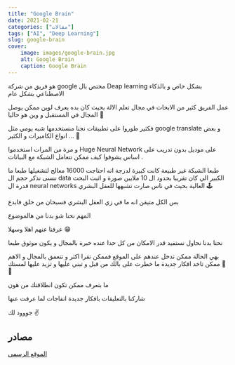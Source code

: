```yaml
---
title: "Google Brain"
date: 2021-02-21
categories: ["مقالات"]
tags: ["AI", "Deep Learning"]
slug: google-brain
cover:
    image: images/google-brain.jpg
    alt: Google Brain
    caption: Google Brain
---
```


هو فريق من شركة google مختص بال Deap learning بشكل خاص و بالذكاء الاصطناعي بشكل عام 

 عمل الفريق كثير من الابحاث في مجال تعلم الالة بحيث كان بده يعرف لوين ممكن يوصل المجال في المستقبل و وين هو حاليا 📃

 فكثير طوروا على تطبيقات نحنا منستخدمها شبه يومي مثل google translate و بعض انواع الكاميرات و الكثير ... 📲

 و مرة من المرات استخدموا Huge Neural Network على موديل بدون تدريب على اساس يشوفوا كيف ممكن تتعامل الشبكة مع البيانات .

 طبعا الشبكة غير طبيعة كانت كبيرة لدرجة انه احتاجت 16000 معالج لتشغيلها طبعا ما ننسى نذكر حجم ال data الكبير الي كان تقريبا بحدود ال 10 ملايين صورة و اثبت البحث قدرة ال neural networks العالية بحيث في ناس صارت تشبهها للعقل البشري 🕹

 بس الكل متيقن انه ما في زي العقل البشري فسبحان من خلق فابدع 

 المهم نحنا شو بدنا من هالموضوع 

 عرفنا عنهم اهلا وسهلا 😁

 نحنا بدنا نحاول نستفيد قدر الامكان من كل حدا عنده خبرة بالمجال و يكون موثوق طبعا 

 بهي الحالة ممكن تدخل عندهم على الموقع فممكن تقرا اكثر و تتعمق بالمجال و الاهم ممكن تاخد افكار جديدة ما خطرت على بالك من قبل و تبني عليها و تزيد عليها لمستك 📖📖

 ما بتعرف ممكن تكون انطلاقتك من هون

 شاركنا بالتعليقات بافكار جديدة اتفاجات لما عرفت عنها 

 جووود لك ✌️
 
## مصادر
[الموقع الرسمي](https://research.google/teams/brain/)